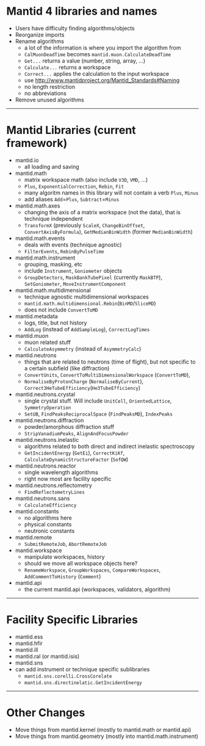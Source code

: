 # Mantid 4 libraries and names

* Users have difficulty finding algorithms/objects
* Reorganize imports
* Rename algorithms
    - a lot of the information is where you import the algorithm from
    - `CalMuonDeadTime` becomes `mantid.muon.CalculateDeadTime`
    - `Get...` returns a value (number, string, array, ...)
    - `Calculate...` returns a workspace
    - `Correct...` applies the calculation to the input workspace
    - use http://www.mantidproject.org/Mantid_Standards#Naming
    - no length restriction
    - no abbreviations
* Remove unused algorithms

---

# Mantid Libraries (current framework) 

* mantid.io
    - all loading and saving
* mantid.math 
    - matrix workspace math (also include `V3D`, `VMD`, ...)
    - `Plus`, `ExponentialCorrection`, `Rebin`, `Fit`
    - many algoritm names in this library will not contain a verb `Plus`, `Minus`
    - add aliases `Add`=`Plus`, `Subtract`=`Minus`
* mantid.math.axes
    - changing the axis of a matrix workspace (not the data), that is technique independent
    - `TransformX` (previously `ScaleX`, `ChangeBinOffset`, `ConvertAxisByFormula`), `GetMedianBinWidth` (former `MedianBinWidth`)
* mantid.math.events
    - deals with events (technique agnostic)
    - `FilterEvents`, `RebinByPulseTime`
* mantid.math.instrument
    - grouping, masking, etc
    - include `Instrument`, `Goniometer` objects
    - `GroupDetectors`, `MaskBankTubePixel` (currently `MaskBTP`), `SetGoniometer`, `MoveInstrumentComponent`
* mantid.math.multidimensional
    - technique agnostic multidimensional workspaces
    - `mantid.math.multidimensional.Rebin`(`BinMD`/`SliceMD`)
    - does not include `ConvertToMD`
* mantid.metadata
    - logs, title, but not history
    - `AddLog` (instead of `AddSampleLog`), `CorrectLogTimes`
* mantid.muon
    - muon related stuff
    - `CalculateAsymmetry` (instead of `AsymmetryCalc`)
* mantid.neutrons
    - things that are related to neutrons (time of flight), but not specific to a certain subfield (like diffraction)
    - `ConvertUnits`, `ConvertToMultiDimensionalWorkspace` (`ConvertToMD`), 
    - `NormaliseByProtonCharge` (`NormaliseByCurrent`), `Correct3HeTubeEfficiency`(`He3TubeEfficiency`)
* mantid.neutrons.crystal
    - single crystal stuff. Will include `UnitCell`, `OrientedLattice`, `SymmetryOperation`
    - `SetUB`, `FindPeaksReciprocalSpace` (`FindPeaksMD`), `IndexPeaks`
* mantid.neutrons.diffraction
    - powder/amorphous diffraction stuff
    - `StripVanadiumPeaks`, `AlignAndFocusPowder`
* mantid.neutrons.inelastic
    - algorithms related to both direct and indirect inelastic spectroscopy
    - `GetIncidentEnergy` (`GetEi`), `CorrectKiKf`, `CalculateDynamicStructureFactor` (`SofQW`)
* mantid.neutrons.reactor
    - single wavelength algorithms
    - right now most are facility specific
* mantid.neutrons.reflectometry
    - `FindReflectometryLines`
* mantid.neutrons.sans
    - `CalculateEfficiency`
* mantid.constants
    - no algorithms here
    - physical constants
    - neutronic constants
* mantid.remote
    - `SubmitRemoteJob`, `AbortRemoteJob`
* mantid.workspace
    - manipulate workspaces, history
    - should we move all workspace objects here?
    - `RenameWorkspace`, `GroupWorkspaces`, `CompareWorkspaces`, `AddCommentToHistory` (`Comment`)
* mantid.api
    - the current mantid.api (workspaces, validators, algorithm)
    
---

# Facility Specific Libraries

* mantid.ess
* mantid.hfir
* mantid.ill
* mantid.ral (or mantid.isis)
* mantid.sns
* can add instrument or technique specific sublibraries
    - `mantid.sns.corelli.CrossCorelate`
    - `mantid.sns.directinelatic.GetIncidentEnergy`

---

# Other Changes

* Move things from mantid.kernel (mostly to mantid.math or mantid.api)
* Move things from mantid.geometry (mostly into mantid.math.instrument)


